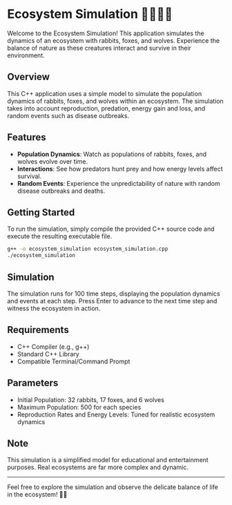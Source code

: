 # Ecosystem Simulation 🌿🐇🦊🐺

Welcome to the Ecosystem Simulation! This application simulates the dynamics of an ecosystem with rabbits, foxes, and wolves. Experience the balance of nature as these creatures interact and survive in their environment.

## Overview

This C++ application uses a simple model to simulate the population dynamics of rabbits, foxes, and wolves within an ecosystem. The simulation takes into account reproduction, predation, energy gain and loss, and random events such as disease outbreaks.

## Features

- **Population Dynamics**: Watch as populations of rabbits, foxes, and wolves evolve over time.
- **Interactions**: See how predators hunt prey and how energy levels affect survival.
- **Random Events**: Experience the unpredictability of nature with random disease outbreaks and deaths.

## Getting Started

To run the simulation, simply compile the provided C++ source code and execute the resulting executable file.

```bash
g++ -o ecosystem_simulation ecosystem_simulation.cpp
./ecosystem_simulation
```

## Simulation

The simulation runs for 100 time steps, displaying the population dynamics and events at each step. Press Enter to advance to the next time step and witness the ecosystem in action.

## Requirements

- C++ Compiler (e.g., g++)
- Standard C++ Library
- Compatible Terminal/Command Prompt

## Parameters

- Initial Population: 32 rabbits, 17 foxes, and 6 wolves
- Maximum Population: 500 for each species
- Reproduction Rates and Energy Levels: Tuned for realistic ecosystem dynamics

## Note

This simulation is a simplified model for educational and entertainment purposes. Real ecosystems are far more complex and dynamic.

---

Feel free to explore the simulation and observe the delicate balance of life in the ecosystem! 🌱🐾
